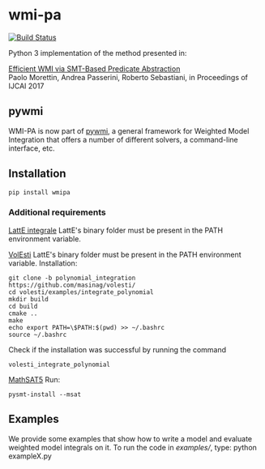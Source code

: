 # wmi-pa
[![Build Status](https://travis-ci.org/unitn-sml/wmi-pa.svg?branch=master)](https://travis-ci.org/unitn-sml/wmi-pa)

Python 3 implementation of the method presented in:

  [Efficient WMI via SMT-Based Predicate Abstraction](https://www.ijcai.org/proceedings/2017/100)  
  Paolo Morettin, Andrea Passerini, Roberto Sebastiani,
  in Proceedings of IJCAI 2017

## pywmi

WMI-PA is now part of [pywmi](https://github.com/weighted-model-integration/pywmi/), a general framework for Weighted Model Integration that offers a number of different solvers, a command-line interface, etc.

## Installation

    pip install wmipa

### Additional requirements

[LattE integrale](https://www.math.ucdavis.edu/~latte/) 
LattE's binary folder must be present in the PATH environment variable.

[VolEsti](https://github.com/masinag/volesti/) 
LattE's binary folder must be present in the PATH environment variable.
Installation:
```[bash]
git clone -b polynomial_integration https://github.com/masinag/volesti/
cd volesti/examples/integrate_polynomial
mkdir build
cd build
cmake ..
make
echo export PATH=\$PATH:$(pwd) >> ~/.bashrc
source ~/.bashrc
```

Check if the installation was successful by running the command
```[bash]
volesti_integrate_polynomial
```

[MathSAT5](http://mathsat.fbk.eu/)
Run:

    pysmt-install --msat

## Examples
We provide some examples that show how to write a model and evaluate weighted model integrals on it.
To run the code in *examples/*, type: python exampleX.py
